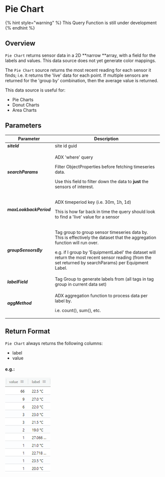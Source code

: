 # Pie Chart

{% hint style="warning" %}
This Query Function is still under development
{% endhint %}

## Overview

`Pie Chart` returns sensor data in a 2D **narrow **array, with a field for the labels and values. This data source does not yet generate color mappings.

The `Pie Chart` source returns the most recent reading for each sensor it finds; i.e. it returns the 'live' data for each point. If multiple sensors are returned for the 'group by' combination, then the average value is returned.

This data source is useful for:

* Pie Charts
* Donut Charts
* Area Charts

## Parameters

| Parameter               | Description                                                                                                                                                                                                                                                                                     |
| ----------------------- | ----------------------------------------------------------------------------------------------------------------------------------------------------------------------------------------------------------------------------------------------------------------------------------------------- |
| _**siteId**_            | site id guid                                                                                                                                                                                                                                                                                    |
| _**searchParams**_      | <p>ADX 'where' query</p><p>Filter ObjectProperties before fetching timeseries data.</p><p>Use this field to filter down the data to <strong>just</strong> the sensors of interest.</p>                                                                                                          |
| _**maxLookbackPeriod**_ | <p>ADX timeperiod key (i.e. 30m, 1h, 1d)</p><p>This is how far back in time the query should look to find a 'live' value for a sensor</p>                                                                                                                                                       |
| _**groupSensorsBy**_    | <p>Tag group to group sensor timeseries data by. This is effectively the dataset that the aggregation function will run over.</p><p>e.g. if I group by 'EquipmentLabel' the dataset will return the most recent sensor reading (from the set returned by searchParams) per Equipment Label.</p> |
| _**labelField**_        | Tag Group to generate labels from (all tags in tag group in current data set)                                                                                                                                                                                                                   |
| _**aggMethod**_         | <p>ADX aggregation function to process data per label by.</p><p>i.e. count(), sum(), etc.</p>                                                                                                                                                                                                   |

## Return Format

`Pie Chart` always returns the following columns:

* label
* value

#### e.g.:

![count() of ZAT SP by EquipmentLabel](<../.gitbook/assets/image (4).png>)
